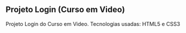 ## Projeto Login (Curso em Video)

Projeto Login do Curso em Video. 
Tecnologias usadas: HTML5 e CSS3
